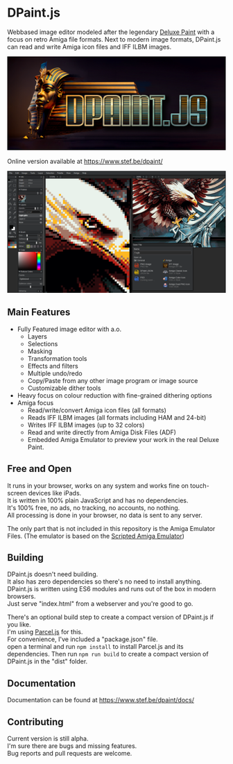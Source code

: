 # DPaint.js
Webbased image editor modeled after the legendary [Deluxe Paint](https://en.wikipedia.org/wiki/Deluxe_Paint) with a focus on retro Amiga file formats.
Next to modern image formats, DPaint.js can read and write Amiga icon files and IFF ILBM images.

![DPaint.js Logo](./_img/dpaint-logo.png?raw=true)

Online version available at https://www.stef.be/dpaint/

![DPaint.js UI](./_img/ui.png?raw=true)

## Main Features
 - Fully Featured image editor with a.o.
   - Layers
   - Selections
   - Masking
   - Transformation tools
   - Effects and filters
   - Multiple undo/redo
   - Copy/Paste from any other image program or image source
   - Customizable dither tools
 - Heavy focus on colour reduction with fine-grained dithering options
 - Amiga focus
   - Read/write/convert Amiga icon files (all formats)
   - Reads IFF ILBM images (all formats including HAM and 24-bit)
   - Writes IFF ILBM images (up to 32 colors)
   - Read and write directly from Amiga Disk Files (ADF)
   - Embedded Amiga Emulator to preview your work in the real Deluxe Paint.

## Free and Open
It runs in your browser, works on any system and works fine on touch-screen devices like iPads.  
It is written in 100% plain JavaScript and has no dependencies.  
It's 100% free, no ads, no tracking, no accounts, no nothing.  
All processing is done in your browser, no data is sent to any server.  

The only part that is not included in this repository is the Amiga Emulator Files.
(The emulator is based on the [Scripted Amiga Emulator](https://github.com/naTmeg/ScriptedAmigaEmulator))

## Building
DPaint.js doesn't need building.  
It also has zero dependencies so there's no need to install anything.  
DPaint.js is written using ES6 modules and runs out of the box in modern browsers.  
Just serve "index.html" from a webserver and you're good to go.  

There's an optional build step to create a compact version of DPaint.js if you like.  
I'm using [Parcel.js](https://parceljs.org/) for this.  
For convenience, I've included a "package.json" file.  
open a terminal and run `npm install` to install Parcel.js and its dependencies.
Then run `npm run build` to create a compact version of DPaint.js in the "dist" folder.

## Documentation
Documentation can be found at https://www.stef.be/dpaint/docs/

## Contributing
Current version is still alpha.  
I'm sure there are bugs and missing features.  
Bug reports and pull requests are welcome.
